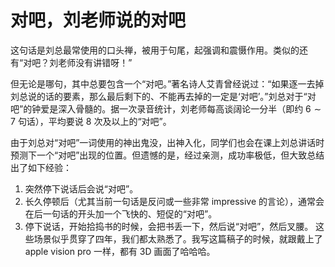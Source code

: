 # 对吧，刘老师说的对吧

这句话是刘总最常使用的口头禅，被用于句尾，起强调和震慑作用。类似的还有“对吧？刘老师没有讲错呀！”

但无论是哪句，其中总要包含一个“对吧。”著名诗人艾青曾经说过：“如果逐一去掉刘总说的话的要素，那么最后剩下的、不能再去掉的一定是‘对吧’。”刘总对于“对吧”的钟爱是深入骨髓的。据一次录音统计，刘老师每高谈阔论一分半（即约 $6 \sim 7$ 句话），平均要说 $8$ 次及以上的“对吧”。

由于刘总对“对吧”一词使用的神出鬼没，出神入化，同学们也会在课上刘总讲话时预测下一个“对吧”出现的位置。但遗憾的是，经过亲测，成功率极低，但大致总结出了如下经验：

1. 突然停下说话后会说“对吧”。
2. 长久停顿后（尤其当前一句话是反问或一些非常 impressive 的言论），通常会在后一句话的开头加一个飞快的、短促的“对吧”。
3. 停下说话，开始拾捣书的时候，会把书丢一下，然后说“对吧”，然后叉腰。
    这些场景似乎贯穿了四年，我们都太熟悉了。我写这篇稿子的时候，就跟戴上了 apple vision pro 一样，都有 3D 画面了哈哈哈。